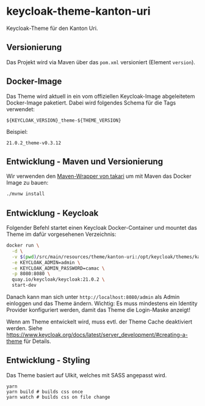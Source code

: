 # keycloak-theme-kanton-uri

Keycloak-Theme für den Kanton Uri.

## Versionierung

Das Projekt wird via Maven über das `pom.xml` versioniert (Element `version`).

## Docker-Image

Das Theme wird aktuell in ein vom offiziellen Keycloak-Image abgeleitetem Docker-Image paketiert.
Dabei wird folgendes Schema für die Tags verwendet:

```
${KEYCLOAK_VERSION}_theme-${THEME_VERSION}
```

Beispiel:

```
21.0.2_theme-v0.3.12
```

## Entwicklung - Maven und Versionierung

Wir verwenden den [Maven-Wrapper von takari](https://github.com/takari/maven-wrapper) um mit Maven das Docker Image zu bauen:

```sh
./mvnw install
```

## Entwicklung - Keycloak

Folgender Befehl startet einen Keycloak Docker-Container und mountet das Theme im dafür vorgesehenen Verzeichnis:

```bash
docker run \
  -d \
  -v $(pwd)/src/main/resources/theme/kanton-uri:/opt/keycloak/themes/kanton-uri \
  -e KEYCLOAK_ADMIN=admin \
  -e KEYCLOAK_ADMIN_PASSWORD=camac \
  -p 8080:8080 \
  quay.io/keycloak/keycloak:21.0.2 \
  start-dev

```

Danach kann man sich unter `http://localhost:8080/admin` als Admin einloggen und das Theme ändern. Wichtig: Es muss mindestens ein Identity Provider konfiguriert werden, damit das Theme die Login-Maske anzeigt!

Wenn am Theme entwickelt wird, muss evtl. der Theme Cache deaktiviert werden. Siehe https://www.keycloak.org/docs/latest/server_development/#creating-a-theme für Details.

## Entwicklung - Styling

Das Theme basiert auf UIkit, welches mit SASS angepasst wird.

```
yarn
yarn build # builds css once
yarn watch # builds css on file change
```

